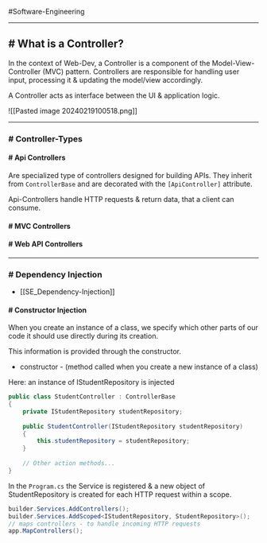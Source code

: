 #Software-Engineering 

---
## # What is a Controller?

In the context of Web-Dev, a Controller is a component of the Model-View-Controller (MVC) pattern.
Controllers are responsible for handling user input, processing it & updating the model/view accordingly.

A Controller acts as interface between the UI & application logic.

![[Pasted image 20240219100518.png]]

---
### # Controller-Types

#### # Api Controllers

Are specialized type of controllers designed for building APIs.
They inherit from `ControllerBase` and are decorated with the `[ApiController]` attribute.

Api-Controllers handle HTTP requests & return data, that a client can consume.

#### # MVC Controllers

#### # Web API Controllers

---
### # Dependency Injection

- [[SE_Dependency-Injection]]

#### # Constructor Injection

When you create an instance of a class, we specify which other parts of our code it should use directly during its creation.

This information is provided through the constructor. 
- constructor - (method called when you create a new instance of a class)

Here: an instance of IStudentRepository is injected

```csharp
public class StudentController : ControllerBase 
{ 
	private IStudentRepository studentRepository; 
	
	public StudentController(IStudentRepository studentRepository) 
	{ 
		this.studentRepository = studentRepository;
	} 
	
	// Other action methods... 
}
```

In the `Program.cs` the Service is registered & a new object of StudentRepository is created for each HTTP request within a scope.

```csharp
builder.Services.AddControllers();
builder.Services.AddScoped<IStudentRepository, StudentRepository>();
// maps controllers - to handle incoming HTTP requests
app.MapControllers();
```

